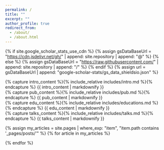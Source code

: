 ```yaml
---
permalink: /
title: ""
excerpt: ""
author_profile: true
redirect_from: 
  - /about/
  - /about.html
---
```


{% if site.google_scholar_stats_use_cdn %}
{% assign gsDataBaseUrl = "https://cdn.jsdelivr.net/gh/" | append: site.repository | append: "@" %}
{% else %}
{% assign gsDataBaseUrl = "https://raw.githubusercontent.com/" | append: site.repository | append: "/" %}
{% endif %}
{% assign url = gsDataBaseUrl | append: "google-scholar-stats/gs_data_shieldsio.json" %}

<div id="home" class="page-section">
  {% capture intro_content %}{% include_relative includes/intro.md %}{% endcapture %}
  {{ intro_content | markdownify }}
</div>

<div id="publications" class="page-section">
  {% capture pub_content %}{% include_relative includes/pub.md %}{% endcapture %}
  {{ pub_content | markdownify }}
</div>

<div id="educations" class="page-section">
  {% capture edu_content %}{% include_relative includes/educations.md %}{% endcapture %}
  {{ edu_content | markdownify }}
</div>

<div id="talks" class="page-section">
  {% capture talks_content %}{% include_relative includes/talks.md %}{% endcapture %}
  {{ talks_content | markdownify }}
</div>

{% assign my_articles = site.pages | where_exp: "item", "item.path contains '_pages/posts/'" %}
{% for article in my_articles %}
  <div id="{{ article.slug }}" class="page-section" style="display: none;">
    <h1>{{ article.title }}</h1>
    <hr>
    {{ article.content }}
  </div>
{% endfor %}

<script>
document.addEventListener("DOMContentLoaded", function() {
    // 1. 获取所有的内容板块
    const sections = document.querySelectorAll('.page-section');

    // 2. 定义一个函数，用来显示指定的板块，隐藏其他所有板块
    function showSection(targetId) {
        let sectionFound = false;
        sections.forEach(section => {
            if (section.id === targetId) {
                section.style.display = 'block';
                sectionFound = true;
            } else {
                section.style.display = 'none';
            }
        });
        // 如果找不到匹配的板块 (例如点击了主页链接)，就显示 home 板块
        if (!sectionFound && document.getElementById('home')) {
            document.getElementById('home').style.display = 'block';
        }
    }

    // 3. 页面加载时，根据URL的锚点决定显示哪个板块
    const currentHash = window.location.hash.substring(1);
    if (currentHash) {
        showSection(currentHash);
    } else {
        showSection('home'); // 如果没有锚点，默认显示 home 板块
    }

    // 4. 为页面上所有内部锚点链接添加点击事件 (已修正)
    const allAnchorLinks = document.querySelectorAll('a[href*="#"]');

    allAnchorLinks.forEach(link => {
        link.addEventListener('click', function(e) {
            const href = this.getAttribute('href');
            // 确保链接不是简单的 "#"
            if (href.length > 1) {
                const targetId = href.split('#')[1];

                if (targetId) {
                    // 阻止默认的滚动行为
                    e.preventDefault();
                    // 显示目标板块
                    showSection(targetId);
                    // 更新URL的锚点，这样用户可以复制和分享链接
                    window.history.pushState(null, null, '#' + targetId);
                }
            }
        });
    });

    // 5. 监听浏览器前进/后退按钮
    window.addEventListener('popstate', function() {
        const currentHashOnPop = window.location.hash.substring(1);
        if (currentHashOnPop) {
            showSection(currentHashOnPop);
        } else {
            showSection('home');
        }
    });
});
</script>